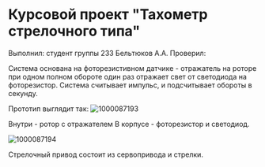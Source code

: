 # Курсовой проект "Тахометр стрелочного типа"

Выполнил: студент группы 233
Бельтюков А.А.
Проверил:

Система основана на фоторезистивном датчике - отражатель на роторе при одном полном обороте один раз отражает свет от светодиода
на фоторезистор. Система считывает импульс, и подсчитывает обороты в секунду.

Прототип выглядит так:
![1000087193](https://github.com/user-attachments/assets/a30f823b-a512-410f-940e-83d7af7bcc3c)

Внутри - ротор с отражателем
В корпусе - фоторезистор и светодиод. 

![1000087194](https://github.com/user-attachments/assets/19a109b3-81d6-4171-88bf-220aed84bf2e)

Стрелочный привод состоит из сервопривода и стрелки.
